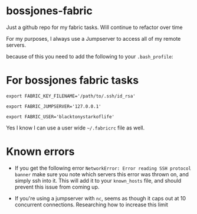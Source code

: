bossjones-fabric
================

Just a github repo for my fabric tasks. Will continue to refactor over time

For my purposes, I always use a Jumpserver to access all of my remote servers.

because of this you need to add the following to your `.bash_profile`:

# For bossjones fabric tasks

```
export FABRIC_KEY_FILENAME='/path/to/.ssh/id_rsa'

export FABRIC_JUMPSERVER='127.0.0.1'

export FABRIC_USER='blacktonystarkoflife'
```

Yes I know I can use a user wide `~/.fabricrc` file as well.

# Known errors

- If you get the following error `NetworkError: Error reading SSH protocol banner` make sure you note which servers this error was thrown on, and simply ssh into it. This will add it to your `known_hosts` file, and should prevent this issue from coming up.

- If you're using a jumpserver with `nc`, seems as though it caps out at 10 concurrent connections. Researching how to increase this limit
